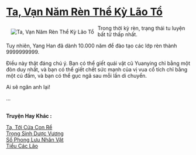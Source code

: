 <a href="https://truyentiki.com/ta-van-nam-ren-the-ky-lao-to.33814/" title="Ta, Vạn Năm Rèn Thể Kỳ Lão Tổ"><h1>Ta, Vạn Năm Rèn Thể Kỳ Lão Tổ</h1></a><div style="display:table"><img align="right" style="float: left; padding: 10px;" src="https://truyentiki.com/a/img/str/src/33814.jpg" alt="Ta, Vạn Năm Rèn Thể Kỳ Lão Tổ">Trong thời kỳ rèn, trạng thái tu luyện bất tử thấp nhất. <p></p> Tuy nhiên, Yang Han đã dành 10.000 năm để đào tạo các lớp rèn thành 9999999999. <p></p> Điều này thật đáng chú ý. Bạn có thể giết quái vật cũ Yuanying chỉ bằng một đòn duy nhất, và bạn có thể giết chết sức mạnh của vị vua cổ tích chỉ bằng một cú đấm, và bạn có thể gục ngã sau mỗi lần di chuyển. <p></p> Ai sẽ ngăn anh lại! <p></p> ...</div><p><br><b>Truyện Hay Khác :</b></p><a href="https://truyentiki.com/ta-toi-cua-con-re.33813/" alt="Ta, Tới Cửa Con Rể">Ta, Tới Cửa Con Rể</a><br/><a href="https://github.com/nownovels/top500/tree/master/truyenhay/33529/" alt="Trọng Sinh Dược Vương">Trọng Sinh Dược Vương</a><br/><a href="https://github.com/nownovels/top500/tree/master/truyenhay/33811/" alt="Số Phong Lưu Nhân Vật">Số Phong Lưu Nhân Vật</a><br/><a href="https://github.com/nownovels/top500/tree/master/truyenhay/33579/" alt="Tiểu Các Lão">Tiểu Các Lão</a><br/>